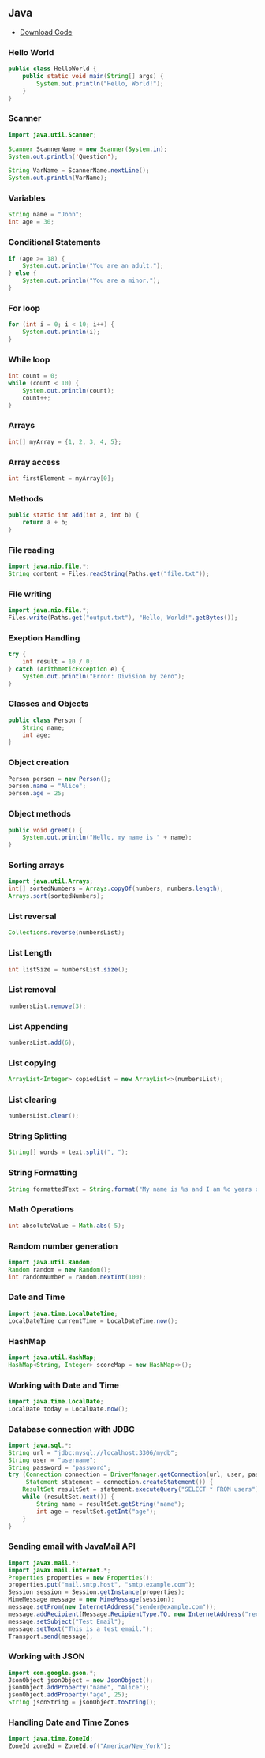 ## Java

* [Download Code](Java.code-snippets)

### Hello World
```java
public class HelloWorld {
    public static void main(String[] args) {
        System.out.println("Hello, World!");
    }
}
```

### Scanner
```java
import java.util.Scanner;

Scanner ScannerName = new Scanner(System.in);
System.out.println('Question');

String VarName = ScannerName.nextLine();
System.out.println(VarName);
```

### Variables
```java
String name = "John";
int age = 30;
```

### Conditional Statements
```java
if (age >= 18) {
    System.out.println("You are an adult.");
} else {
    System.out.println("You are a minor.");
}
```

### For loop
```java
for (int i = 0; i < 10; i++) {
    System.out.println(i);
}
```

### While loop
```java
int count = 0;
while (count < 10) {
    System.out.println(count);
    count++;
}
```

### Arrays
```java
int[] myArray = {1, 2, 3, 4, 5};
```

### Array access
```java
int firstElement = myArray[0];
```

### Methods
```java
public static int add(int a, int b) {
    return a + b;
}
```

### File reading
```java
import java.nio.file.*;
String content = Files.readString(Paths.get("file.txt"));
```

### File writing
```java
import java.nio.file.*;
Files.write(Paths.get("output.txt"), "Hello, World!".getBytes());
```

### Exeption Handling
```java
try {
    int result = 10 / 0;
} catch (ArithmeticException e) {
    System.out.println("Error: Division by zero");
}
```

### Classes and Objects
```java
public class Person {
    String name;
    int age;
}
```

### Object creation
```java
Person person = new Person();
person.name = "Alice";
person.age = 25;
```

### Object methods
```java
public void greet() {
    System.out.println("Hello, my name is " + name);
}
```

### Sorting arrays
```java
import java.util.Arrays;
int[] sortedNumbers = Arrays.copyOf(numbers, numbers.length);
Arrays.sort(sortedNumbers);
```

### List reversal
```java
Collections.reverse(numbersList);
```

### List Length
```java
int listSize = numbersList.size();
```

### List removal
```java
numbersList.remove(3);
```

### List Appending
```java
numbersList.add(6);
```

### List copying
```java
ArrayList<Integer> copiedList = new ArrayList<>(numbersList);
```

### List clearing
```java
numbersList.clear();
```

### String Splitting
```java
String[] words = text.split(", ");
```

### String Formatting
```java
String formattedText = String.format("My name is %s and I am %d years old.", name, age);
```

### Math Operations
```java
int absoluteValue = Math.abs(-5);
```

### Random number generation
```java
import java.util.Random;
Random random = new Random();
int randomNumber = random.nextInt(100);
```

### Date and Time
```java
import java.time.LocalDateTime;
LocalDateTime currentTime = LocalDateTime.now();
```

### HashMap
```java
import java.util.HashMap;
HashMap<String, Integer> scoreMap = new HashMap<>();
```

### Working with Date and Time
```java
import java.time.LocalDate;
LocalDate today = LocalDate.now();
```

### Database connection with JDBC
```java
import java.sql.*;
String url = "jdbc:mysql://localhost:3306/mydb";
String user = "username";
String password = "password";
try (Connection connection = DriverManager.getConnection(url, user, password);
     Statement statement = connection.createStatement()) {
    ResultSet resultSet = statement.executeQuery("SELECT * FROM users");
    while (resultSet.next()) {
        String name = resultSet.getString("name");
        int age = resultSet.getInt("age");
    }
}
```

### Sending email with JavaMail API
```java
import javax.mail.*;
import javax.mail.internet.*;
Properties properties = new Properties();
properties.put("mail.smtp.host", "smtp.example.com");
Session session = Session.getInstance(properties);
MimeMessage message = new MimeMessage(session);
message.setFrom(new InternetAddress("sender@example.com"));
message.addRecipient(Message.RecipientType.TO, new InternetAddress("recipient@example.com"));
message.setSubject("Test Email");
message.setText("This is a test email.");
Transport.send(message);
```

### Working with JSON 
```java
import com.google.gson.*;
JsonObject jsonObject = new JsonObject();
jsonObject.addProperty("name", "Alice");
jsonObject.addProperty("age", 25);
String jsonString = jsonObject.toString();
```

### Handling Date and Time Zones
```java
import java.time.ZoneId;
ZoneId zoneId = ZoneId.of("America/New_York");
```
